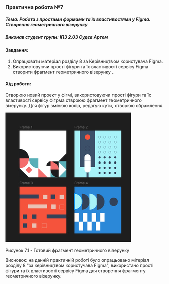 ### Практична робота №7

##### Тема: Робота з простими формами та їх властивостями у Figma. Створення геометричного візерунку

##### Виконав студент групи: ІПЗ 2.03 Судєв Артем

#### Завдання:

1. Опрацювати матеріал розділу 8 за Керівництвом користувача Figma.
2. Використовуючи прості фігури  та їх властивості сервісу Figma  створити фрагмент геометричного візерунку . 

#### Хід роботи:
Створюю новий проєкт у фігмі, використовуючи прості фігури та їх властивості сервісу фігрма ствроюю фрагмент геометричного візерунку. Для фігур змінюю колір, редагую кути, створюю обрамлення.

![](https://github.com/CookieYup/design/blob/main/workshop_7/result.jpg?raw=true)

Рисунок 7.1 - Готовий фрагмент геометричного візерунку

Висновок: на данній практичній роботі було опрацьовано мітеріал розділу 8 "за керівництвом користучава Figma", використано прості фігури та їх властивості сервісу Figma для створення фрагменту геометричного візерунку.